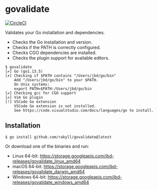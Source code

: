 # govalidate

[![CircleCI](https://circleci.com/gh/rakyll/govalidate.svg?style=svg&circle-token=8ea1ac2ae17cbac9a5505d875261eb74061f8404)](https://circleci.com/gh/rakyll/govalidate)

Validates your Go installation and dependencies.

* Checks the Go installation and version.
* Checks if the PATH is correctly configured.
* Checks CGO dependencies are installed.
* Checks the plugin support for available editors.

```
$ govalidate
[✔] Go (go1.13.5)
[✗] Checking if $PATH contains "/Users/jbd/go/bin"
    Add "/Users/jbd/go/bin" to your $PATH.
    On Unix systems:
    export PATH=$PATH:/Users/jbd/go/bin
[✔] Checking gcc for CGO support
[✔] Vim Go plugin
[!] VSCode Go extension
    VSCode Go extension is not installed.
    See https://code.visualstudio.com/docs/languages/go to install.
```

## Installation

```
$ go install github.com/rakyll/govalidate@latest
```

Or download one of the binaries and run:

* Linux 64-bit: https://storage.googleapis.com/jbd-releases/govalidate_linux_amd64
* macOS 64-bit: https://storage.googleapis.com/jbd-releases/govalidate_darwin_amd64
* Windows 64-bit: https://storage.googleapis.com/jbd-releases/govalidate_windows_amd64
